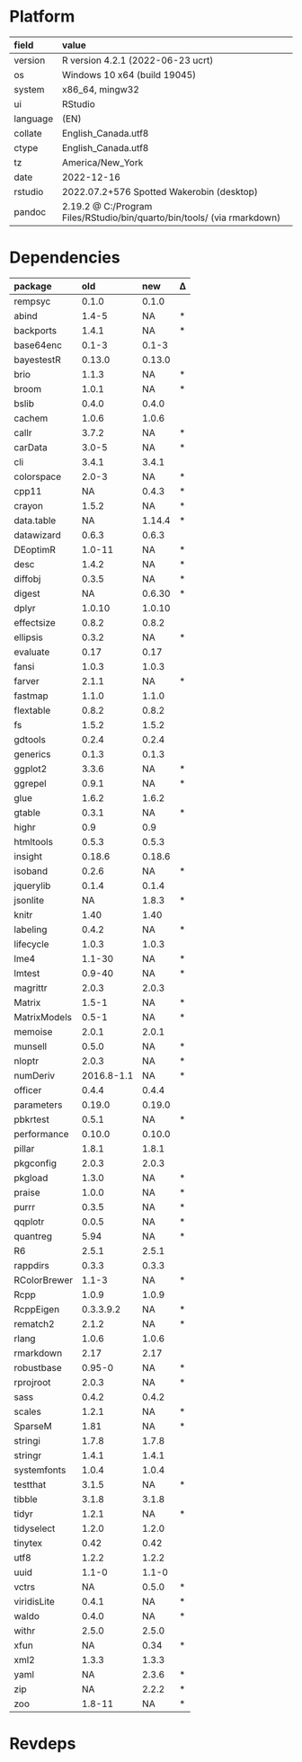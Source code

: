 # Platform

|field    |value                                                                   |
|:--------|:-----------------------------------------------------------------------|
|version  |R version 4.2.1 (2022-06-23 ucrt)                                       |
|os       |Windows 10 x64 (build 19045)                                            |
|system   |x86_64, mingw32                                                         |
|ui       |RStudio                                                                 |
|language |(EN)                                                                    |
|collate  |English_Canada.utf8                                                     |
|ctype    |English_Canada.utf8                                                     |
|tz       |America/New_York                                                        |
|date     |2022-12-16                                                              |
|rstudio  |2022.07.2+576 Spotted Wakerobin (desktop)                               |
|pandoc   |2.19.2 @ C:/Program Files/RStudio/bin/quarto/bin/tools/ (via rmarkdown) |

# Dependencies

|package      |old        |new    |Δ  |
|:------------|:----------|:------|:--|
|rempsyc      |0.1.0      |0.1.0  |   |
|abind        |1.4-5      |NA     |*  |
|backports    |1.4.1      |NA     |*  |
|base64enc    |0.1-3      |0.1-3  |   |
|bayestestR   |0.13.0     |0.13.0 |   |
|brio         |1.1.3      |NA     |*  |
|broom        |1.0.1      |NA     |*  |
|bslib        |0.4.0      |0.4.0  |   |
|cachem       |1.0.6      |1.0.6  |   |
|callr        |3.7.2      |NA     |*  |
|carData      |3.0-5      |NA     |*  |
|cli          |3.4.1      |3.4.1  |   |
|colorspace   |2.0-3      |NA     |*  |
|cpp11        |NA         |0.4.3  |*  |
|crayon       |1.5.2      |NA     |*  |
|data.table   |NA         |1.14.4 |*  |
|datawizard   |0.6.3      |0.6.3  |   |
|DEoptimR     |1.0-11     |NA     |*  |
|desc         |1.4.2      |NA     |*  |
|diffobj      |0.3.5      |NA     |*  |
|digest       |NA         |0.6.30 |*  |
|dplyr        |1.0.10     |1.0.10 |   |
|effectsize   |0.8.2      |0.8.2  |   |
|ellipsis     |0.3.2      |NA     |*  |
|evaluate     |0.17       |0.17   |   |
|fansi        |1.0.3      |1.0.3  |   |
|farver       |2.1.1      |NA     |*  |
|fastmap      |1.1.0      |1.1.0  |   |
|flextable    |0.8.2      |0.8.2  |   |
|fs           |1.5.2      |1.5.2  |   |
|gdtools      |0.2.4      |0.2.4  |   |
|generics     |0.1.3      |0.1.3  |   |
|ggplot2      |3.3.6      |NA     |*  |
|ggrepel      |0.9.1      |NA     |*  |
|glue         |1.6.2      |1.6.2  |   |
|gtable       |0.3.1      |NA     |*  |
|highr        |0.9        |0.9    |   |
|htmltools    |0.5.3      |0.5.3  |   |
|insight      |0.18.6     |0.18.6 |   |
|isoband      |0.2.6      |NA     |*  |
|jquerylib    |0.1.4      |0.1.4  |   |
|jsonlite     |NA         |1.8.3  |*  |
|knitr        |1.40       |1.40   |   |
|labeling     |0.4.2      |NA     |*  |
|lifecycle    |1.0.3      |1.0.3  |   |
|lme4         |1.1-30     |NA     |*  |
|lmtest       |0.9-40     |NA     |*  |
|magrittr     |2.0.3      |2.0.3  |   |
|Matrix       |1.5-1      |NA     |*  |
|MatrixModels |0.5-1      |NA     |*  |
|memoise      |2.0.1      |2.0.1  |   |
|munsell      |0.5.0      |NA     |*  |
|nloptr       |2.0.3      |NA     |*  |
|numDeriv     |2016.8-1.1 |NA     |*  |
|officer      |0.4.4      |0.4.4  |   |
|parameters   |0.19.0     |0.19.0 |   |
|pbkrtest     |0.5.1      |NA     |*  |
|performance  |0.10.0     |0.10.0 |   |
|pillar       |1.8.1      |1.8.1  |   |
|pkgconfig    |2.0.3      |2.0.3  |   |
|pkgload      |1.3.0      |NA     |*  |
|praise       |1.0.0      |NA     |*  |
|purrr        |0.3.5      |NA     |*  |
|qqplotr      |0.0.5      |NA     |*  |
|quantreg     |5.94       |NA     |*  |
|R6           |2.5.1      |2.5.1  |   |
|rappdirs     |0.3.3      |0.3.3  |   |
|RColorBrewer |1.1-3      |NA     |*  |
|Rcpp         |1.0.9      |1.0.9  |   |
|RcppEigen    |0.3.3.9.2  |NA     |*  |
|rematch2     |2.1.2      |NA     |*  |
|rlang        |1.0.6      |1.0.6  |   |
|rmarkdown    |2.17       |2.17   |   |
|robustbase   |0.95-0     |NA     |*  |
|rprojroot    |2.0.3      |NA     |*  |
|sass         |0.4.2      |0.4.2  |   |
|scales       |1.2.1      |NA     |*  |
|SparseM      |1.81       |NA     |*  |
|stringi      |1.7.8      |1.7.8  |   |
|stringr      |1.4.1      |1.4.1  |   |
|systemfonts  |1.0.4      |1.0.4  |   |
|testthat     |3.1.5      |NA     |*  |
|tibble       |3.1.8      |3.1.8  |   |
|tidyr        |1.2.1      |NA     |*  |
|tidyselect   |1.2.0      |1.2.0  |   |
|tinytex      |0.42       |0.42   |   |
|utf8         |1.2.2      |1.2.2  |   |
|uuid         |1.1-0      |1.1-0  |   |
|vctrs        |NA         |0.5.0  |*  |
|viridisLite  |0.4.1      |NA     |*  |
|waldo        |0.4.0      |NA     |*  |
|withr        |2.5.0      |2.5.0  |   |
|xfun         |NA         |0.34   |*  |
|xml2         |1.3.3      |1.3.3  |   |
|yaml         |NA         |2.3.6  |*  |
|zip          |NA         |2.2.2  |*  |
|zoo          |1.8-11     |NA     |*  |

# Revdeps

